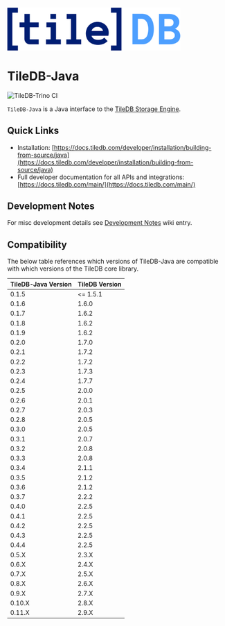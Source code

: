 <a href="https://tiledb.com"><img src="https://github.com/TileDB-Inc/TileDB/raw/dev/doc/source/_static/tiledb-logo_color_no_margin_@4x.png" alt="TileDB logo" width="400"></a>

# TileDB-Java
![TileDB-Trino CI](https://github.com/TileDB-Inc/TileDB-Java/actions/workflows/github_actions.yml/badge.svg)

`TileDB-Java` is a Java interface to the [TileDB Storage Engine](https://github.com/TileDB-Inc/TileDB).

## Quick Links

- Installation: [https://docs.tiledb.com/developer/installation/building-from-source/java](https://docs.tiledb.com/developer/installation/building-from-source/java)
- Full developer documentation for all APIs and integrations: [https://docs.tiledb.com/main/](https://docs.tiledb.com/main/)

## Development Notes

For misc development details see [Development Notes](https://github.com/TileDB-Inc/TileDB-Java/wiki/Developer-Notes) wiki entry.

## Compatibility

The below table references which versions of TileDB-Java are compatible with which versions of the TileDB core library.

| TileDB-Java Version | TileDB Version |
|---------------------|----------------|
| 0.1.5               | <= 1.5.1       |
| 0.1.6               | 1.6.0          |
| 0.1.7               | 1.6.2          |
| 0.1.8               | 1.6.2          |
| 0.1.9               | 1.6.2          |
| 0.2.0               | 1.7.0          |
| 0.2.1               | 1.7.2          |
| 0.2.2               | 1.7.2          |
| 0.2.3               | 1.7.3          |
| 0.2.4               | 1.7.7          |
| 0.2.5               | 2.0.0          |
| 0.2.6               | 2.0.1          |
| 0.2.7               | 2.0.3          |
| 0.2.8               | 2.0.5          |
| 0.3.0               | 2.0.5          |
| 0.3.1               | 2.0.7          |
| 0.3.2               | 2.0.8          |
| 0.3.3               | 2.0.8          |
| 0.3.4               | 2.1.1          |
| 0.3.5               | 2.1.2          |
| 0.3.6               | 2.1.2          |
| 0.3.7               | 2.2.2          |
| 0.4.0               | 2.2.5          |
| 0.4.1               | 2.2.5          |
| 0.4.2               | 2.2.5          |
| 0.4.3               | 2.2.5          |
| 0.4.4               | 2.2.5          |
| 0.5.X               | 2.3.X          |
| 0.6.X               | 2.4.X          |
| 0.7.X               | 2.5.X          |
| 0.8.X               | 2.6.X          |
| 0.9.X               | 2.7.X          |
| 0.10.X              | 2.8.X          |
| 0.11.X              | 2.9.X          |

